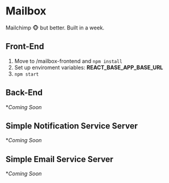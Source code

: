 # Mailbox
Mailchimp :monkey_face: but better. Built in a week. 

## Front-End

1. Move to /mailbox-frontend and `npm install`
2. Set up enviroment variables: **REACT_BASE_APP_BASE_URL**
3. `npm start`

## Back-End 

**Coming Soon*

## Simple Notification Service Server

**Coming Soon*

## Simple Email Service Server

**Coming Soon*
